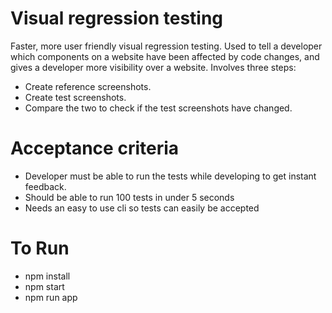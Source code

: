 
# Visual regression testing

Faster, more user friendly visual regression testing. Used to tell a developer which components on a website have been affected by code changes, and gives a developer more visibility over a website. Involves three steps:

* Create reference screenshots.
* Create test screenshots.
* Compare the two to check if the test screenshots have changed.

# Acceptance criteria

* Developer must be able to run the tests while developing to get instant feedback.
* Should be able to run 100 tests in under 5 seconds
* Needs an easy to use cli so tests can easily be accepted

# To Run

* npm install
* npm start
* npm run app
